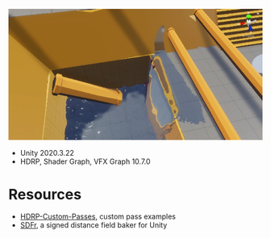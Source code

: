 ![img](image.jpg)

- Unity 2020.3.22
- HDRP, Shader Graph, VFX Graph 10.7.0

# Resources

- [HDRP-Custom-Passes](https://github.com/alelievr/HDRP-Custom-Passes), custom pass examples
- [SDFr](https://github.com/xraxra/SDFr), a signed distance field baker for Unity
